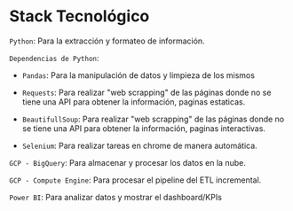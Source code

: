 # Stack Tecnológico

`Python`: Para la extracción y formateo de información.

`Dependencias de Python`:

  * `Pandas`: Para la manipulación de datos y limpieza de los mismos

  * `Requests`: Para realizar "web scrapping" de las páginas donde no se tiene una API para obtener la información, paginas estaticas.

  * `BeautifullSoup`: Para realizar "web scrapping" de las páginas donde no se tiene una API para obtener la información, paginas interactivas.

  * `Selenium`: Para realizar tareas en chrome de manera automática.
    
`GCP - BigQuery`: Para almacenar y procesar los datos en la nube.

`GCP - Compute Engine`: Para procesar el pipeline del ETL incremental.

`Power BI`: Para analizar datos y mostrar el dashboard/KPIs
